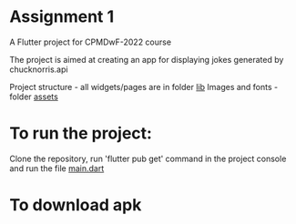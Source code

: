 # Assignment 1

A Flutter project for CPMDwF-2022 course

The project is aimed at creating an app for displaying jokes generated by chucknorris.api

Project structure - all widgets/pages are in folder [lib](https://github.com/stereopolina/flutter-assignments/tree/master/assignment1/lib) 
Images and fonts - folder [assets](https://github.com/stereopolina/flutter-assignments/tree/master/assignment1/assets)

# To run the project:
Clone the repository, run 'flutter pub get' command in the project console and run the file [main.dart](https://github.com/stereopolina/flutter-assignments/blob/master/assignment1/lib/main.dart)

# To download apk
